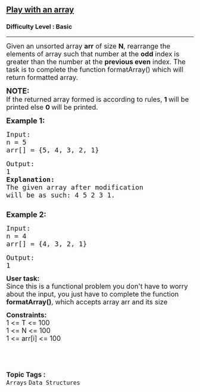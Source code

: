 <h2><a href="https://practice.geeksforgeeks.org/problems/play-with-an-array/1?page=1&difficulty[]=-1&category[]=Arrays&sortBy=accuracy">Play with an array</a></h2><h3>Difficulty Level : Basic</h3><hr><div class="problems_problem_content__Xm_eO"><p><span style="font-size:18px">Given an unsorted array <strong>arr</strong> of size <strong>N</strong>, rearrange the elements of array such that number at the <strong>odd</strong> index is greater than the number at the <strong>previous even</strong> index. The task is to complete the function formatArray() which will return formatted array.</span></p>

<p><span style="font-size:20px"><strong>NOTE:</strong></span><br>
<span style="font-size:18px">If the returned array formed is according to rules,&nbsp;<strong>1 </strong>will be printed&nbsp;else <strong>0&nbsp;</strong>will be printed.</span></p>

<p><span style="font-size:20px"><strong>Example 1:</strong></span></p>

<pre><span style="font-size:18px">Input:
n = 5
arr[] = {5, 4, 3, 2, 1}</span>

<span style="font-size:18px">Output:
1
<strong>Explanation:
</strong>The given array after modification
will be as such: 4 5 2 3 1.</span>

</pre>

<p><span style="font-size:20px"><strong>Example 2:</strong></span></p>

<pre><span style="font-size:18px">Input:
n = 4
arr[] = {4, 3, 2, 1}</span>

<span style="font-size:18px">Output:
1</span></pre>

<p><span style="font-size:18px"><strong>User task:</strong><br>
Since this is a functional problem you don't have to worry about the input, you just have to complete the function <strong>formatArray()</strong>, which accepts array arr and its size&nbsp; </span></p>

<p><span style="font-size:18px"><strong>Constraints:</strong><br>
1 &lt;= T &lt;= 100<br>
1 &lt;= N &lt;= 100<br>
1 &lt;= arr[i] &lt;= 100</span></p>

<p>&nbsp;</p>
</div><br><p><span style=font-size:18px><strong>Topic Tags : </strong><br><code>Arrays</code>&nbsp;<code>Data Structures</code>&nbsp;